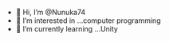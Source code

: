 - 👋 Hi, I’m @Nunuka74
- 👀 I’m interested in ...computer programming
- 🌱 I’m currently learning ...Unity



<!---
Nunuka74/Nunuka74 is a ✨ special ✨ repository because its `README.md` (this file) appears on your GitHub profile.
You can click the Preview link to take a look at your changes.
--->
